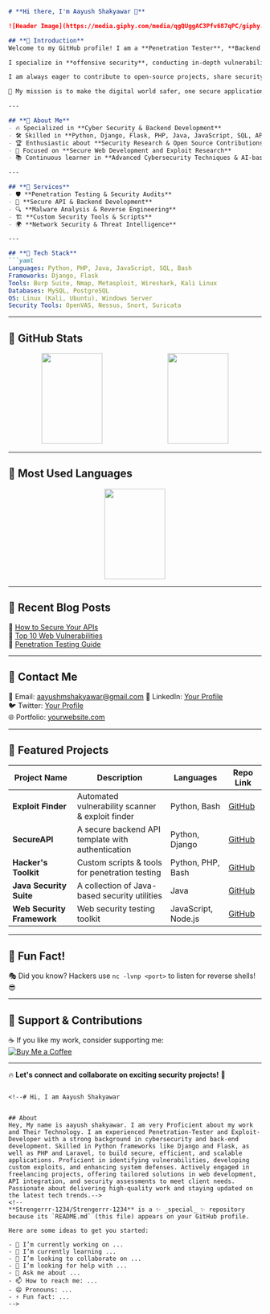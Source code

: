 ```md
# **Hi there, I'm Aayush Shakyawar 👋**

![Header Image](https://media.giphy.com/media/qgQUggAC3Pfv687qPC/giphy.gif)

## **🔹 Introduction**
Welcome to my GitHub profile! I am a **Penetration Tester**, **Backend Developer**, and **Exploit Developer** passionate about cybersecurity, ethical hacking, and secure software development. With years of experience in cybersecurity and backend development, I have a deep understanding of network security, ethical hacking methodologies, and secure application development.

I specialize in **offensive security**, conducting in-depth vulnerability assessments, penetration testing, and exploit development to secure applications and networks from real-world threats. My expertise spans across multiple programming languages and security tools, allowing me to create efficient, scalable, and secure software solutions.

I am always eager to contribute to open-source projects, share security knowledge, and collaborate with other developers and security researchers. Whether it's **web security**, **API protection**, or **reverse engineering**, I am constantly exploring new techniques to enhance security and performance.

🚀 My mission is to make the digital world safer, one secure application at a time!

---

## **🔹 About Me**
- 🔥 Specialized in **Cyber Security & Backend Development**
- 🛠 Skilled in **Python, Django, Flask, PHP, Java, JavaScript, SQL, API Security, Linux, and Bash Scripting**
- 🏆 Enthusiastic about **Security Research & Open Source Contributions**
- 🎯 Focused on **Secure Web Development and Exploit Research**
- 📚 Continuous learner in **Advanced Cybersecurity Techniques & AI-based Security Solutions**

---

## **🔹 Services**
- 🛡 **Penetration Testing & Security Audits**
- 🔗 **Secure API & Backend Development**
- 🔍 **Malware Analysis & Reverse Engineering**
- 🏗 **Custom Security Tools & Scripts**
- 🌍 **Network Security & Threat Intelligence**

---

## **🔹 Tech Stack**
```yaml
Languages: Python, PHP, Java, JavaScript, SQL, Bash
Frameworks: Django, Flask
Tools: Burp Suite, Nmap, Metasploit, Wireshark, Kali Linux
Databases: MySQL, PostgreSQL
OS: Linux (Kali, Ubuntu), Windows Server
Security Tools: OpenVAS, Nessus, Snort, Suricata
```

---

## **🔹 GitHub Stats**
<p align="center">
  <img src="https://github-readme-stats.vercel.app/api?username=Strengerrr-1234&show_icons=true&theme=blue-green" width="49%" height="180px">
  <img src="https://github-readme-streak-stats.herokuapp.com/?user=Strengerrr-1234&theme=blue-green" width="49%" height="180px">
</p>

---

## **🔹 Most Used Languages**
<p align="center">
  <img src="https://github-readme-stats.vercel.app/api/top-langs/?username=Strengerrr-1234&layout=compact&theme=blue-green&langs_count=6" width="49%" height="180px">
</p>

---

## **🔹 Recent Blog Posts**
📌 [How to Secure Your APIs](https://yourblog.com/api-security)  
📌 [Top 10 Web Vulnerabilities](https://yourblog.com/top10-vulnerabilities)  
📌 [Penetration Testing Guide](https://yourblog.com/pentesting-guide)  

---

## **🔹 Contact Me**
📧 Email: aayushmshakyawar@gmail.com 
💼 LinkedIn: [Your Profile](https://www.linkedin.com/in/aayushshakyawar)  
🐦 Twitter: [Your Profile](https://twitter.com/AayushShakyawar)  
🌐 Portfolio: [yourwebsite.com](https://yourwebsite.com)  

---

## **🔹 Featured Projects**
| Project Name | Description | Languages | Repo Link |
|-------------|-------------|------------|------------|
| **Exploit Finder** | Automated vulnerability scanner & exploit finder | Python, Bash | [GitHub](https://github.com/yourusername/exploit-finder) |
| **SecureAPI** | A secure backend API template with authentication | Python, Django | [GitHub](https://github.com/yourusername/secureapi) |
| **Hacker's Toolkit** | Custom scripts & tools for penetration testing | Python, PHP, Bash | [GitHub](https://github.com/yourusername/hackers-toolkit) |
| **Java Security Suite** | A collection of Java-based security utilities | Java | [GitHub](https://github.com/yourusername/java-security-suite) |
| **Web Security Framework** | Web security testing toolkit | JavaScript, Node.js | [GitHub](https://github.com/yourusername/web-security-framework) |

---

## **🔹 Fun Fact!**
🎭 Did you know? Hackers use `nc -lvnp <port>` to listen for reverse shells! 😎

---

## **🔹 Support & Contributions**
☕ If you like my work, consider supporting me:  
[![Buy Me a Coffee](https://img.shields.io/badge/Buy%20Me%20a%20Coffee-Teal?style=for-the-badge&logo=buy-me-a-coffee)](https://www.buymeacoffee.com/yourprofile)

---

🔥 **Let's connect and collaborate on exciting security projects!** 🚀
```

<!--# Hi, I am Aayush Shakyawar


## About
Hey, My name is aayush shakyawar. I am very Proficient about my work and Their Technology. I am experienced Penetration-Tester and Exploit-Developer with a strong background in cybersecurity and back-end development. Skilled in Python frameworks like Django and Flask, as well as PHP and Laravel, to build secure, efficient, and scalable applications. Proficient in identifying vulnerabilities, developing custom exploits, and enhancing system defenses. Actively engaged in freelancing projects, offering tailored solutions in web development, API integration, and security assessments to meet client needs. Passionate about delivering high-quality work and staying updated on the latest tech trends.-->
<!--
**Strengerrr-1234/Strengerrr-1234** is a ✨ _special_ ✨ repository because its `README.md` (this file) appears on your GitHub profile.

Here are some ideas to get you started:

- 🔭 I’m currently working on ...
- 🌱 I’m currently learning ...
- 👯 I’m looking to collaborate on ...
- 🤔 I’m looking for help with ...
- 💬 Ask me about ...
- 📫 How to reach me: ...
- 😄 Pronouns: ...
- ⚡ Fun fact: ...
-->
